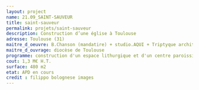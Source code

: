 ```yaml
---
layout: project
name: 21.09_SAINT-SAUVEUR
title: saint-sauveur
permalink: projets/saint-sauveur
description: Construction d’une église à Toulouse
adresse: Toulouse (31)
maitre_d_oeuvre: B.Chanson (mandatire) + studio.AQUI + Triptyque architectes, Atelier du dehors,
maitre_d_ouvrage: diocèse de Toulouse
programme: construction d'un espace lithurgique et d'un centre paroissiale
cout: 1,3 M€ H.T.
surface: 480 m2
etat: APD en cours
credit : filippo bolognese images
---
```

